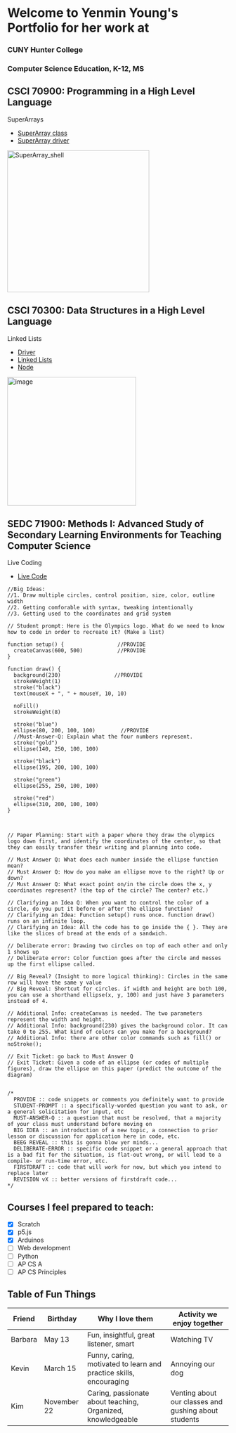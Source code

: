 # Welcome to Yenmin Young's Portfolio for her work at
### CUNY Hunter College
### Computer Science Education, K-12, MS

## CSCI 70900: Programming in a High Level Language
SuperArrays
* [SuperArray class](https://replit.com/@yenminyoung/cohort-3-summer-work-yenminyoung#programming/8/SuperArray.java)
* [SuperArray driver](https://replit.com/@yenminyoung/cohort-3-summer-work-yenminyoung#programming/8/SuperArrayDriver.java)

<img width="323" alt="SuperArray_shell" src="https://user-images.githubusercontent.com/87947236/180841144-65749aba-c36d-421b-ae81-0c6d90efd89d.png">


## CSCI 70300: Data Structures in a High Level Language
Linked Lists
* [Driver](https://replit.com/@yenminyoung/cohort-3-summer-work-yenminyoung#ds/LinkedLists/Driver.java)
* [Linked Lists](https://replit.com/@yenminyoung/cohort-3-summer-work-yenminyoung#ds/LinkedLists/LinkedList.java)
* [Node](https://replit.com/@yenminyoung/cohort-3-summer-work-yenminyoung#ds/LinkedLists/Node.java)

<img width="293" alt="image" src="https://user-images.githubusercontent.com/87947236/180841239-03e49bbe-dd5e-4038-b474-d308e395a4bf.png">


## SEDC 71900: Methods I: Advanced Study of Secondary Learning Environments for Teaching Computer Science
Live Coding
* [Live Code](https://replit.com/@yenminyoung/cohort-3-summer-work-yenminyoung#methods/02_livecode_LANGUAGE.js)
```
//Big Ideas: 
//1. Draw multiple circles, control position, size, color, outline width
//2. Getting comforable with syntax, tweaking intentionally
//3. Getting used to the coordinates and grid system

// Student prompt: Here is the Olympics logo. What do we need to know how to code in order to recreate it? (Make a list)

function setup() {                 //PROVIDE
  createCanvas(600, 500)           //PROVIDE
}

function draw() {
  background(230)                 //PROVIDE
  strokeWeight(1)
  stroke("black")
  text(mouseX + ", " + mouseY, 10, 10)
  
  noFill()
  strokeWeight(8)
  
  stroke("blue")
  ellipse(80, 200, 100, 100)        //PROVIDE
  //Must-Answer-Q: Explain what the four numbers represent. 
  stroke("gold")
  ellipse(140, 250, 100, 100)

  stroke("black")
  ellipse(195, 200, 100, 100)

  stroke("green")
  ellipse(255, 250, 100, 100)

  stroke("red")
  ellipse(310, 200, 100, 100)
}



// Paper Planning: Start with a paper where they draw the olympics logo down first, and identify the coordinates of the center, so that they can easily transfer their writing and planning into code.

// Must Answer Q: What does each number inside the ellipse function mean?
// Must Answer Q: How do you make an ellipse move to the right? Up or down?
// Must Answer Q: What exact point on/in the circle does the x, y coordinates represent? (the top of the circle? The center? etc.)

// Clarifying an Idea Q: When you want to control the color of a circle, do you put it before or after the ellipse function?
// Clarifying an Idea: Function setup() runs once. function draw() runs on an infinite loop.
// Clarifying an Idea: All the code has to go inside the { }. They are like the slices of bread at the ends of a sandwich.

// Deliberate error: Drawing two circles on top of each other and only 1 shows up
// Deliberate error: Color function goes after the circle and messes up the first ellipse called.

// Big Reveal? (Insight to more logical thinking): Circles in the same row will have the same y value
// Big Reveal: Shortcut for circles. if width and height are both 100, you can use a shorthand ellipse(x, y, 100) and just have 3 parameters instead of 4.

// Additional Info: createCanvas is needed. The two parameters represent the width and height.
// Additional Info: background(230) gives the background color. It can take 0 to 255. What kind of colors can you make for a background?
// Additional Info: there are other color commands such as fill() or noStroke();

// Exit Ticket: go back to Must Answer Q
// Exit Ticket: Given a code of an ellipse (or codes of multiple figures), draw the ellipse on this paper (predict the outcome of the diagram)


/*
  PROVIDE :: code snippets or comments you definitely want to provide
  STUDENT-PROMPT :: a specifically-worded question you want to ask, or a general solicitation for input, etc
  MUST-ANSWER-Q :: a question that must be resolved, that a majority of your class must understand before moving on
  BIG IDEA :: an introduction of a new topic, a connection to prior lesson or discussion for application here in code, etc.
  BEEG REVEAL :: this is gonna blow yer minds...
  DELIBERATE-ERROR :: specific code snippet or a general approach that is a bad fit for the situation, is flat-out wrong, or will lead to a compile- or run-time error, etc.
  FIRSTDRAFT :: code that will work for now, but which you intend to replace later
  REVISION vX :: better versions of firstdraft code...
*/
```



## Courses I feel prepared to teach:
- [x] Scratch
- [x] p5.js
- [x] Arduinos
- [ ] Web development
- [ ] Python
- [ ] AP CS A
- [ ] AP CS Principles

## Table of Fun Things
|Friend|Birthday|Why I love them|Activity we enjoy together|
|------|--------|---------------|--------------------------|
|Barbara|May 13 |Fun, insightful, great listener, smart| Watching TV |
|Kevin|March 15|Funny, caring, motivated to learn and practice skills, encouraging| Annoying our dog|
|Kim|November 22|Caring, passionate about teaching, Organized, knowledgeable| Venting about our classes and gushing about students|
